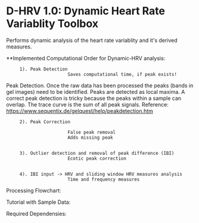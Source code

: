 # D-HRV 1.0: Dynamic Heart Rate Variablity Toolbox
Performs dynamic analysis of the heart rate variablity and it's derived measures. 

**Implemented Computational Order for Dynamic-HRV analysis: 


         1). Peak Detection 
                           Saves computational time, if peak exists! 


Peak Detection. Once the raw data has been processed the peaks (bands in gel images) need to be identified. Peaks are detected as local maxima. A correct peak detection is tricky because the peaks within a sample can overlap. The trace curve is the sum of all peak signals.
Reference: https://www.sequentix.de/gelquest/help/peakdetection.htm

         2). Peak Correction 

                           False peak removal
                           Adds missing peak

 
         3). Outlier detection and removal of peak difference (IBI) 
                           Ecotic peak correction


         4). IBI input -> HRV and sliding window HRV measures analysis 
                           Time and frequency measures




Processing Flowchart:  


Tutorial with Sample Data: 


Required Dependensies: 
